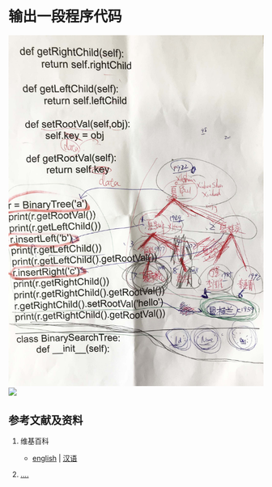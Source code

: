 # 输出一段程序代码

![](/images/掌握逆向的使用实体实验的工作方法/输出一段程序代码/1a1.jpg)
![](/images/掌握逆向的使用实体实验的工作方法/输出一段程序代码/1a2.jpg)

## 参考文献及资料

1. 维基百科
	- [english](.....) | [汉语](...)

2. [....](https://web.archive.org/web/20120520061156/http://www.sitance.com/cause/index.php) 


